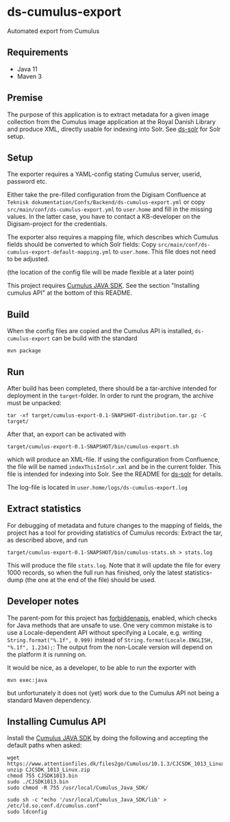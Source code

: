 # ds-cumulus-export
Automated export from Cumulus

## Requirements
* Java 11
* Maven 3

## Premise

The purpose of this application is to extract metadata for a given image collection from the Cumulus
image application at the Royal Danish Library and produce XML, directly usable for indexing into
Solr. See [ds-solr](https://github.com/Det-Kongelige-Bibliotek/ds-solr) for Solr setup.    

## Setup

The exporter requires a YAML-config stating Cumulus server, userid, password etc.

Either take the pre-filled configuration from the Digisam Confluence at 
 `Teknisk dokumentation/Confs/Backend/ds-cumulus-export.yml` or 
 copy `src/main/conf/ds-cumulus-export.yml` to `user.home` and fill in the missing values.
 In the latter case, you have to contact a KB-developer on the Digisam-project for the credentials.

The exporter also requires a mapping file, which describes which Cumulus fields should
be converted to which Solr fields: Copy `src/main/conf/ds-cumulus-export-default-mapping.yml` 
to `user.home`. This file does not need to be adjusted.

(the location of the config file will be made flexible at a later point)

This project requires [Cumulus JAVA SDK](https://sbprojects.statsbiblioteket.dk/display/AIM/Cumulus+Java+SDK).
See the section "Installing cumulus API" at the bottom of this README.
 
## Build

When the config files are copied and the Cumulus API is installed, 
`ds-cumulus-export` can be build with the standard
```
mvn package
```

## Run

After build has been completed, there should be a tar-archive intended for deployment in the `target`-folder.
 In order to runt the program, the archive must be unpacked:
```
tar -xf target/cumulus-export-0.1-SNAPSHOT-distribution.tar.gz -C target/
```

After that, an export can be activated with
```
target/cumulus-export-0.1-SNAPSHOT/bin/cumulus-export.sh
```
which will produce an XML-file. If using the configuration from Confluence, the
file will be named `indexThisInSolr.xml` and be in the current folder. This file is intended for
indexing into Solr. See the README for [ds-solr](https://github.com/Det-Kongelige-Bibliotek/ds-solr)
for details. 

The log-file is located in `user.home/logs/ds-cumulus-export.log`

## Extract statistics

For debugging of metadata and future changes to the mapping of fields, the project has a tool for
 providing statistics of Cumulus records: Extract the tar, as described above, and run
```
target/cumulus-export-0.1-SNAPSHOT/bin/cumulus-stats.sh > stats.log
```
This will produce the file `stats.log`. Note that it will update the file for every 1000 records,
so when the full run has finished, only the latest statistics-dump (the one at the end of the
file) should be used.

## Developer notes

The parent-pom for this project has [forbiddenapis](https://github.com/policeman-tools/forbidden-apis),
enabled, which checks for Java methods that are unsafe to use. One very common mistake is to use a
Locale-dependent API without specifying a Locale, e.g. writing `String.format("%.1f", 0.999)`
instead of `String.format(Locale.ENGLISH, "%.1f", 1.234);`: The output from the non-Locale
version will depend on the platform it is running on.

It would be nice, as a developer, to be able to run the exporter with
```
mvn exec:java
```
but unfortunately it does not (yet) work due to the Cumulus API not being a standard Maven dependency.

## Installing Cumulus API

Install the  [Cumulus JAVA SDK](https://sbprojects.statsbiblioteket.dk/display/AIM/Cumulus+Java+SDK)
by doing the following and accepting the default paths when asked: 

```
wget https://www.attentionfiles.dk/files2go/Cumulus/10.1.3/CJCSDK_1013_Linux.zip
unzip CJCSDK_1013_Linux.zip
chmod 755 CJSDK1013.bin
sudo ./CJSDK1013.bin
sudo chmod -R 755 /usr/local/Cumulus_Java_SDK/

sudo sh -c "echo '/usr/local/Cumulus_Java_SDK/lib' > /etc/ld.so.conf.d/cumulus.conf"
sudo ldconfig
```

